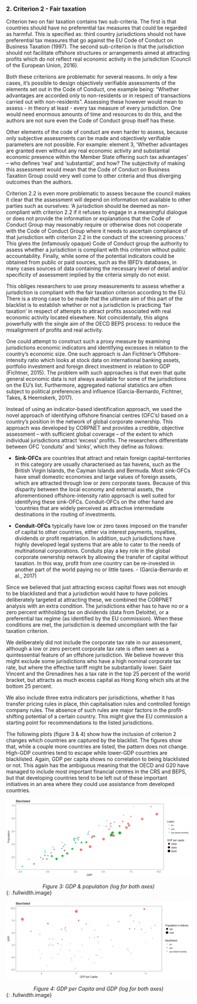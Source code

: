 ### 2. Criterion 2 - Fair taxation  

Criterion two on fair taxation contains two sub-criteria. The first is that countries should have no preferential tax measures that could be regarded as harmful. This is specified as: third country jurisdictions should not have preferential tax measures that go against the EU Code of Conduct on Business Taxation (1997). The second sub-criterion is that the jurisdiction should not facilitate offshore structures or arrangements aimed at attracting profits which do not reflect real economic activity in the jurisdiction (Council of the European Union, 2016).

Both these criterions are problematic for several reasons. In only a few cases, it’s possible to design objectively verifiable assessments of the elements set out in the Code of Conduct, one example being: “Whether advantages are accorded only to non-residents or in respect of transactions carried out with non-residents”. Assessing these however would mean to assess - in theory at least - every tax measure of every jurisdiction. One would need enormous amounts of time and resources to do this, and the authors are not sure even the Code of Conduct group itself has these.

Other elements of the code of conduct are even harder to assess, because only subjective assessments can be made and objectively verifiable parameters are not possible. For example: element 3, ‘Whether advantages are granted even without any real economic activity and substantial economic presence within the Member State offering such tax advantages’ – who defines ‘real’ and ‘substantial’, and how? The subjectivity of making this assessment would mean that the Code of Conduct on Business Taxation Group could very well come to other criteria and thus diverging outcomes than the authors.

Criterion 2.2 is even more problematic to assess because the council makes it clear that the assessment will depend on information not available to other parties such as ourselves: ‘A jurisdiction should be deemed as non-compliant with criterion 2.2 if it refuses to engage in a meaningful dialogue or does not provide the information or explanations that the Code of Conduct Group may reasonably require or otherwise does not cooperate with the Code of Conduct Group where it needs to ascertain compliance of that jurisdiction with criterion 2.2 in the conduct of the screening process.’ This gives the (infamously opaque) Code of Conduct group the authority to assess whether a jurisdiction is compliant with this criterion without public accountability. Finally, while some of the potential indicators could be obtained from public or paid sources, such as the IBFD’s databases, in many cases sources of data containing the necessary level of detail and/or specificity of assessment implied by the criteria simply do not exist.

This obliges researchers to use proxy measurements to assess whether a jurisdiction is compliant with the fair taxation criterion according to the EU. There is a strong case to be made that the ultimate aim of this part of the blacklist is to establish whether or not a jurisdiction is practicing ‘fair taxation’ in respect of attempts to attract profits associated with real economic activity located elsewhere. Not coincidentally, this aligns powerfully with the single aim of the OECD BEPS process: to reduce the misalignment of profits and real activity.

One could attempt to construct such a proxy measure by examining jurisdictions economic indicators and identifying excesses in relation to the country’s economic size. One such approach is Jan Fichtner’s Offshore-intensity ratio which looks at stock data on international banking assets, portfolio investment and foreign direct investment in relation to GDP (Fichtner, 2015). The problem with such approaches is that even that quite general economic data is not always available for some of the jurisdictions on the EU’s list. Furthermore, aggregated national statistics are often subject to political preferences and influence (Garcia-Bernardo, Fichtner, Takes, & Heemskerk, 2017).

Instead of using an indicator-based identification approach, we used the novel approach of identifying offshore financial centres (OFC’s) based on a country’s position in the network of global corporate ownership. This approach was developed by CORPNET and provides a credible, objective assessment – with sufficient global coverage – of the extent to which individual jurisdictions attract ‘excess’ profits. The researchers differentiate between OFC ‘conduits’ and ‘sinks’, which they define as follows:

* **Sink-OFCs** are countries that attract and retain foreign capital–territories in this category are usually characterised as tax havens, such as the British Virgin Islands, the Cayman Islands and Bermuda. Most sink-OFCs have small domestic economies and large values of foreign assets, which are attracted through low or zero corporate taxes. Because of this disparity between the local economy and external assets, the aforementioned offshore-intensity ratio approach is well suited for identifying these sink-OFCs. Conduit-OFCs on the other hand are ‘countries that are widely perceived as attractive intermediate destinations in the routing of investments.

* **Conduit-OFCs** typically have low or zero taxes imposed on the transfer of capital to other countries, either via interest payments, royalties, dividends or profit repatriation. In addition, such jurisdictions have highly developed legal systems that are able to cater to the needs of multinational corporations. Conduits play a key role in the global corporate ownership network by allowing the transfer of capital without taxation. In this way, profit from one country can be re-invested in another part of the world paying no or little taxes.
                                -	(Garcia-Bernardo et al., 2017)

Since we believed that just attracting excess capital flows was not enough to be blacklisted and that a jurisdiction would have to have policies deliberately targeted at attracting these, we combined the CORPNET analysis with an extra condition. The jurisdictions either has to have no or a zero percent withholding tax on dividends (data from Deloitte), or a preferential tax regime (as identified by the EU commission). When these conditions are met, the jurisdiction is deemed uncompliant with the fair taxation criterion.

We deliberately did not include the corporate tax rate in our assessment, although a low or zero percent corporate tax rate is often seen as a quintessential feature of an offshore jurisdiction.  We believe however this might exclude some jurisdictions who have a high nominal corporate tax rate, but where the effective tariff might be substantially lower. Saint Vincent and the Grenadines has a tax rate in the top 25 percent of the world bracket, but attracts as much excess capital as Hong Kong which sits at the bottom 25 percent.

We also include three extra indicators per jurisdictions, whether it has transfer pricing rules in place, thin capitalisation rules and controlled foreign company rules. The absence of such rules are major factors in the profit-shifting potential of a certain country. This might give the EU commission a starting point for recommendations to the listed jurisdictions.

The following plots (figure 3 & 4) show how the inclusion of criterion 2 changes which countries are captured by the blacklist. The figures show that, while a couple more countries are listed, the pattern does not change. High-GDP countries tend to escape while lower-GDP countries are blacklisted. Again, GDP per capita shows no correlation to being blacklisted or not. This again has the ambiguous meaning that the OECD and G20 have managed to include most important financial centres in the CRS and BEPS, but that developing countries tend to be left out of these important initiatives in an area where they could use assistance from developed countries.

![Figure 3: GDP & population (log for both axes)](03.png)
<center><em>Figure 3: GDP & population (log for both axes)</em></center>
{: .fullwidth.image}

![Figure 4: GDP per Capita and GDP (log for both axes)](04.png)
<center><em>Figure 4: GDP per Capita and GDP (log for both axes)</em></center>
{: .fullwidth.image}
